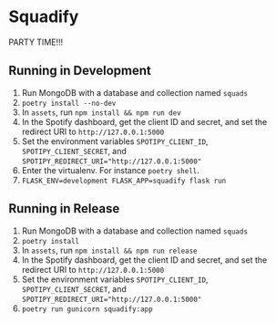 # Squadify
PARTY TIME!!!

## Running in Development
1. Run MongoDB with a database and collection named `squads`
2. `poetry install --no-dev`
3. In `assets`, run `npm install && npm run dev`
4. In the Spotify dashboard, get the client ID and secret, and set the redirect URI to `http://127.0.0.1:5000`
5. Set the environment variables `SPOTIPY_CLIENT_ID`, `SPOTIPY_CLIENT_SECRET`, and `SPOTIPY_REDIRECT_URI="http://127.0.0.1:5000"`
6. Enter the virtualenv. For instance `poetry shell`.
7. `FLASK_ENV=development FLASK_APP=squadify flask run`

## Running in Release
1. Run MongoDB with a database and collection named `squads`
2. `poetry install`
3. In `assets`, run `npm install && npm run release`
4. In the Spotify dashboard, get the client ID and secret, and set the redirect URI to `http://127.0.0.1:5000`
5. Set the environment variables `SPOTIPY_CLIENT_ID`, `SPOTIPY_CLIENT_SECRET`, and `SPOTIPY_REDIRECT_URI="http://127.0.0.1:5000"`
6. `poetry run gunicorn squadify:app`
